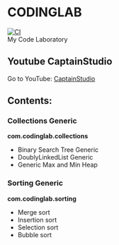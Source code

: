 # CODINGLAB
[![CI](https://github.com/hakimamarullah/CODINGLAB/actions/workflows/gradle.yml/badge.svg)](https://github.com/hakimamarullah/CODINGLAB/actions/workflows/gradle.yml)
<br>My Code Laboratory

## Youtube CaptainStudio
Go to YouTube: [CaptainStudio](https://www.youtube.com/CaptainStudioOfficial)

## Contents:
### Collections Generic
<b>com.codinglab.collections</b>
- Binary Search Tree Generic
- DoublyLinkedList Generic
- Generic Max and Min Heap


### Sorting Generic
<b>com.codinglab.sorting</b>
- Merge sort
- Insertion sort
- Selection sort
- Bubble sort
